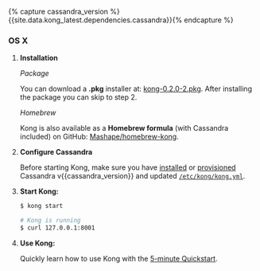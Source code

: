 {% capture cassandra_version %}{{site.data.kong_latest.dependencies.cassandra}}{% endcapture %}

### OS X

1. **Installation**

    *Package*

    You can download a **.pkg** installer at: [kong-0.2.0-2.pkg](https://github.com/Mashape/kong/releases/download/0.2.0-2/kong-0.2.0-2.pkg). After installing the package you can skip to step 2.

    *Homebrew*

    Kong is also available as a **Homebrew formula** (with Cassandra included) on GitHub: [Mashape/homebrew-kong](https://github.com/Mashape/homebrew-kong).

2. **Configure Cassandra**

    Before starting Kong, make sure you have [installed](http://www.apache.org/dyn/closer.cgi?path=/cassandra/{{cassandra_version}}/apache-cassandra-{{cassandra_version}}-bin.tar.gz) or [provisioned](http://kongdb.org) Cassandra v{{cassandra_version}} and updated [`/etc/kong/kong.yml`](/docs/{{site.data.kong_latest.version}}/configuration/#databases_available.*).

3. **Start Kong:**

    ```bash
    $ kong start

    # Kong is running
    $ curl 127.0.0.1:8001
    ```

4. **Use Kong:**

    Quickly learn how to use Kong with the [5-minute Quickstart](/docs/{{site.data.kong_latest.version}}/getting-started/quickstart).
